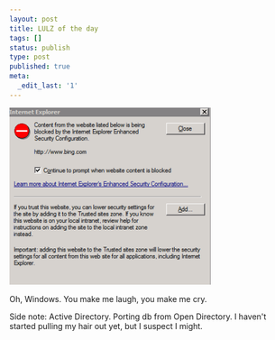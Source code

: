 ```yaml
---
layout: post
title: LULZ of the day
tags: []
status: publish
type: post
published: true
meta:
  _edit_last: '1'
---
```

![Alt Windoze](/img/windoze.png)  

Oh, Windows. You make me laugh, you make me cry. 

Side note: Active Directory. Porting db from Open Directory. I haven't started pulling my hair out yet, but I suspect I might.
